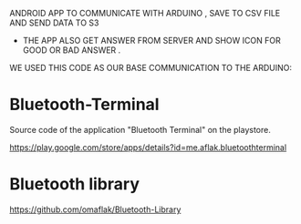 ANDROID APP TO COMMUNICATE WITH ARDUINO , SAVE TO CSV FILE AND SEND DATA TO S3 
  - THE APP ALSO GET ANSWER FROM SERVER AND SHOW ICON FOR GOOD OR BAD ANSWER .





WE USED THIS CODE AS OUR BASE COMMUNICATION TO THE ARDUINO:

# Bluetooth-Terminal
Source code of the application "Bluetooth Terminal" on the playstore.

https://play.google.com/store/apps/details?id=me.aflak.bluetoothterminal

# Bluetooth library

https://github.com/omaflak/Bluetooth-Library
